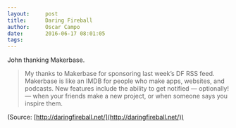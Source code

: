 ```yaml
---
layout:     post
title:      Daring Fireball
author:     Oscar Campo
date:       2016-06-17 08:01:05
tags:       
---
```


John thanking Makerbase.
> My thanks to Makerbase for sponsoring last week’s DF RSS feed. Makerbase is like an IMDB for people who make apps, websites, and podcasts. New features include the ability to get notified — optionally! — when your friends make a new project, or when someone says you inspire them.


(Source: [http://daringfireball.net/](http://daringfireball.net/))